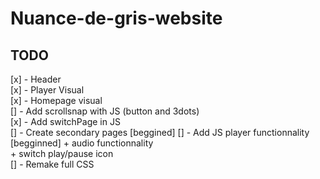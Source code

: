# Nuance-de-gris-website

## TODO

[x] - Header  
[x] - Player Visual  
[x] - Homepage visual   
[] - Add scrollsnap with JS (button and 3dots)  
[x] - Add switchPage in JS  
[] - Create secondary pages [beggined] 
[] - Add JS player functionnality  [begginned]
        + audio functionnality  
        + switch play/pause icon  
[] - Remake full CSS